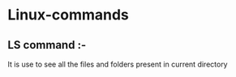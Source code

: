 # Linux-commands
## LS command :-
It is use to see all the files and folders present in current directory
